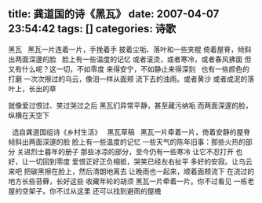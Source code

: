 title: 龚道国的诗《黑瓦》
date: 2007-04-07 23:54:42
tags: []
categories: 诗歌
---
  黑瓦
  &nbsp;
  黑瓦一片连着一片，手挽着手 披着尘垢、落叶和一些夹棍 倚着屋脊，倾斜出两面深邃的脸
  &nbsp;
  脸上有一些温度的记忆 或者滚烫，或者寒冷，或者春风拂面 但又有什么呢？这一切，不如零度 来得安宁，不如静止来得深刻
  &nbsp;
  也有一些颜色的打磨 一次次擦过的乌云，像泪一样从面颊 流下去的浊雨。或者黄沙 或者成泥的落叶上，长出的草
  &nbsp;
<!-- more -->  就像爱过恨过、笑过哭过之后 黑瓦们异常平静，甚至藏污纳垢 而两面深邃的脸，纵横在天空下
  &nbsp;
  选自龚道国组诗《乡村生活》
  &nbsp;
  黑瓦草稿
  &nbsp;
  黑瓦一片牵着一片，倚着安静的屋脊 倾斜出两面深邃的脸 脸上有一些温度的记忆 一些天气的陈年旧事：那些火热的部分 关进烈士暮年的册子 那些冰凉的部分，至今仍有一些寒冷 让它不忍打开
  也好，让一切回到零度 爱恨正好正负相抵，哭笑已经左右扯平 多好的安寂。让乌云来吧 把碳黑擦在脸上，然后清朗地离去 让晚雨也一起来，顺着面颊流下 在流过的地方长些苔藓，长好这些 收藏年轮的胡须
  黑瓦一片牵着一片。你不过看见 一栋老屋的空架子。你不过从这里 还可以找到避雨的屋檐
